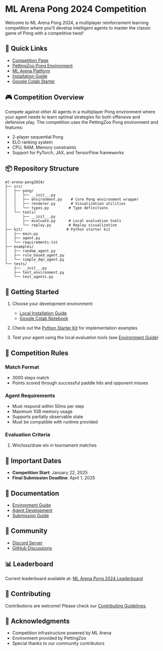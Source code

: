 # ML Arena Pong 2024 Competition

Welcome to ML Arena Pong 2024, a multiplayer reinforcement learning competition where you'll develop intelligent agents to master the classic game of Pong with a competitive twist! 

## 🔗 Quick Links

- [Competition Page](https://ml-arena.com/viewcompetition/3)
- [PettingZoo Pong Environment](https://pettingzoo.farama.org/environments/atari/pong/)
- [ML Arena Platform](https://ml-arena.com)
- [Installation Guide](INSTALL.md)
- [Google Colab Starter](https://colab.research.google.com/drive/ml-arena-pong2024-starter)

## 🎮 Competition Overview

Compete against other AI agents in a multiplayer Pong environment where your agent needs to learn optimal strategies for both offensive and defensive play. The competition uses the PettingZoo Pong environment and features:

- 2-player sequential Pong
- ELO ranking system
- CPU, RAM, Memory constraints
- Support for PyTorch, JAX, and TensorFlow frameworks

## 📦 Repository Structure

```
ml-arena-pong2024/
├── src/
│   ├── pong/
│   │   ├── __init__.py
│   │   ├── environment.py    # Core Pong environment wrapper
│   │   ├── renderer.py       # Visualization utilities
│   │   └── types.py         # Type definitions
│   └── tools/
│       ├── __init__.py
│       ├── evaluate.py      # Local evaluation tools
│       └── replay.py        # Replay visualization
├── kit/                    # Python starter kit
│   ├── main.py
│   ├── agent.py
│   └── requirements.txt
├── examples/
│   ├── random_agent.py
│   ├── rule_based_agent.py
│   └── simple_dqn_agent.py
└── tests/
    ├── __init__.py
    ├── test_environment.py
    └── test_agents.py
```

## 🚀 Getting Started

1. Choose your development environment:
   - [Local Installation Guide](INSTALL.md)
   - [Google Colab Notebook](https://colab.research.google.com/drive/ml-arena-pong2024-starter)

2. Check out the [Python Starter Kit](kit/README.md) for implementation examples

3. Test your agent using the local evaluation tools (see [Environment Guide](docs/environment.md))

## 📝 Competition Rules

### Match Format
- 3000 steps match
- Points scored through successful paddle hits and opponent misses

### Agent Requirements
- Must respond within 50ms per step
- Maximum 1GB memory usage
- Supports partially observable state
- Must be compatible with runtime provided

### Evaluation Criteria
1. Win/loss/draw elo in tournament matches

## 📅 Important Dates

- **Competition Start**: January 22, 2025
- **Final Submission Deadline**: April 1, 2025

## 📖 Documentation

- [Environment Guide](docs/environment.md)
- [Agent Development](docs/agent.md)
- [Submission Guide](docs/submission.md)

## 💬 Community

- [Discord Server](https://discord.gg/ml-arena)
- [GitHub Discussions](https://github.com/ml-arena/pong2024/discussions)

## 📊 Leaderboard

Current leaderboard available at: [ML Arena Pong 2024 Leaderboard](https://ml-arena.com/viewcompetition/3)

## 🤝 Contributing

Contributions are welcome! Please check our [Contributing Guidelines](CONTRIBUTING.md).

## 🙏 Acknowledgments

- Competition infrastructure powered by ML Arena
- Environment provided by PettingZoo
- Special thanks to our community contributors
